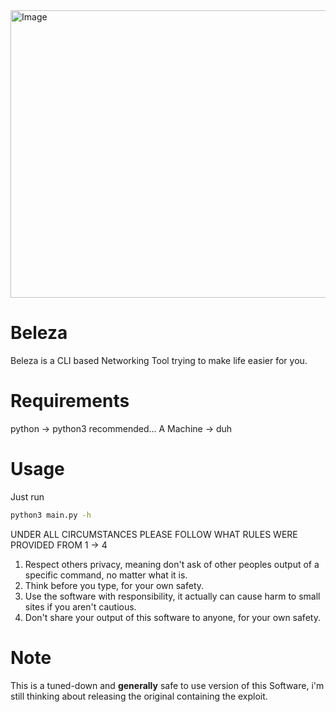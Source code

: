 <img width="789" height="460" alt="Image" src="https://github.com/user-attachments/assets/0ac624f9-4c0a-47d3-80de-46a92e119a93" />

# Beleza
Beleza is a CLI based Networking Tool trying to make life easier for you.

# Requirements
python -> python3 recommended...
A Machine -> duh

# Usage
Just run
```bash
python3 main.py -h
```

UNDER ALL CIRCUMSTANCES PLEASE FOLLOW WHAT RULES WERE PROVIDED FROM 1 -> 4

1) Respect others privacy, meaning don't ask of other peoples output of a specific command, no matter what it is.
2) Think before you type, for your own safety.
3) Use the software with responsibility, it actually can cause harm to small sites if you aren't cautious.
4) Don't share your output of this software to anyone, for your own safety.

# Note
This is a tuned-down and **generally** safe to use version of this Software, i'm still thinking about releasing the original containing the exploit.
